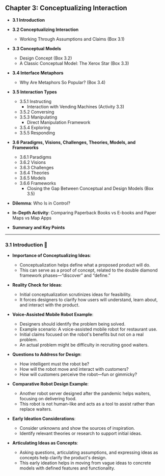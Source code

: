 ## Chapter 3: Conceptualizing Interaction

- **3.1 Introduction**

- **3.2 Conceptualizing Interaction**
  - Working Through Assumptions and Claims (Box 3.1)

- **3.3 Conceptual Models**
  - Design Concept (Box 3.2)
  - A Classic Conceptual Model: The Xerox Star (Box 3.3)

- **3.4 Interface Metaphors**
  - Why Are Metaphors So Popular? (Box 3.4)

- **3.5 Interaction Types**
  - 3.5.1 Instructing
    - Interaction with Vending Machines (Activity 3.3)
  - 3.5.2 Conversing
  - 3.5.3 Manipulating
    - Direct Manipulation Framework
  - 3.5.4 Exploring
  - 3.5.5 Responding

- **3.6 Paradigms, Visions, Challenges, Theories, Models, and Frameworks**
  - 3.6.1 Paradigms
  - 3.6.2 Visions
  - 3.6.3 Challenges
  - 3.6.4 Theories
  - 3.6.5 Models
  - 3.6.6 Frameworks
    - Closing the Gap Between Conceptual and Design Models (Box 3.5)

- **Dilemma**: Who Is in Control?
- **In-Depth Activity**: Comparing Paperback Books vs E-books and Paper Maps vs Map Apps

- **Summary and Key Points**


---
### 3.1 Introduction 📸

- **Importance of Conceptualizing Ideas**:
  - Conceptualization helps define what a proposed product will do.
  - This can serve as a proof of concept, related to the double diamond framework phases—“discover” and “define.”

- **Reality Check for Ideas**:
  - Initial conceptualization scrutinizes ideas for feasibility.
  - It forces designers to clarify how users will understand, learn about, and interact with the product.

- **Voice-Assisted Mobile Robot Example**:
  - Designers should identify the problem being solved.
  - Example scenario: A voice-assisted mobile robot for restaurant use.
  - Initial claims focused on the robot's benefits but not on a real problem.
  - An actual problem might be difficulty in recruiting good waiters.

- **Questions to Address for Design**:
  - How intelligent must the robot be?
  - How will the robot move and interact with customers?
  - How will customers perceive the robot—fun or gimmicky?

- **Comparative Robot Design Example**:
  - Another robot server designed after the pandemic helps waiters, focusing on delivering food.
  - This robot is not human-like and acts as a tool to assist rather than replace waiters.

- **Early Ideation Considerations**:
  - Consider unknowns and show the sources of inspiration.
  - Identify relevant theories or research to support initial ideas.

- **Articulating Ideas as Concepts**:
  - Asking questions, articulating assumptions, and expressing ideas as concepts help clarify the product's design.
  - This early ideation helps in moving from vague ideas to concrete models with defined features and functionality. 

